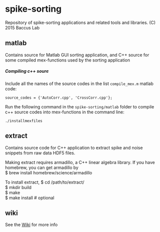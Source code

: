 spike-sorting
=============

Repository of spike-sorting applications and related tools and libraries.
(C) 2015 Baccus Lab

matlab
------

Contains source for Matlab GUI sorting application, and C++ source for some
compiled mex-functions used by the sorting application

##### Compiling c++ soure
Include all the names of the source codes in the list `compile_mex.m` matlab code:

    source_codes = {'AutoCorr.cpp', 'CrossCorr.cpp'};
  
Run the following command in the `spike-sorting/matlab` folder to compile c++ source 
codes into mex-functions in the command line:

    ./installmexfiles

extract
-------

Contains source code for C++ application to extract spike and noise snippets
from raw data HDF5 files.

Making extract requires armadillo, a C++ linear algebra library. If you have homebrew, you can get
armadillo by  
$ brew install homebrew/science/armadillo 

To install extract,
$ cd /path/to/extract/  
$ mkdir build  
$ make  
$ make install # optional  

wiki
----

See the [Wiki](https://github.com/baccuslab/spike-sorting/wiki) for more info
